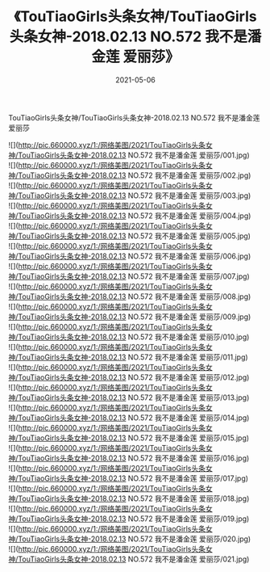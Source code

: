 ﻿---
layout: post
title:  《TouTiaoGirls头条女神/TouTiaoGirls头条女神-2018.02.13 NO.572 我不是潘金莲 爱丽莎》
date:   2021-05-06
img: http://pic.660000.xyz/1:/网络美图/2021/TouTiaoGirls头条女神/TouTiaoGirls头条女神-2018.02.13 NO.572 我不是潘金莲 爱丽莎/000.jpg
categories: [美女, 清纯, 唯美]
---

TouTiaoGirls头条女神/TouTiaoGirls头条女神-2018.02.13 NO.572 我不是潘金莲 爱丽莎

 ![](http://pic.660000.xyz/1:/网络美图/2021/TouTiaoGirls头条女神/TouTiaoGirls头条女神-2018.02.13 NO.572 我不是潘金莲 爱丽莎/001.jpg) <br>![](http://pic.660000.xyz/1:/网络美图/2021/TouTiaoGirls头条女神/TouTiaoGirls头条女神-2018.02.13 NO.572 我不是潘金莲 爱丽莎/002.jpg) <br>![](http://pic.660000.xyz/1:/网络美图/2021/TouTiaoGirls头条女神/TouTiaoGirls头条女神-2018.02.13 NO.572 我不是潘金莲 爱丽莎/003.jpg) <br>![](http://pic.660000.xyz/1:/网络美图/2021/TouTiaoGirls头条女神/TouTiaoGirls头条女神-2018.02.13 NO.572 我不是潘金莲 爱丽莎/004.jpg) <br>![](http://pic.660000.xyz/1:/网络美图/2021/TouTiaoGirls头条女神/TouTiaoGirls头条女神-2018.02.13 NO.572 我不是潘金莲 爱丽莎/005.jpg) <br>![](http://pic.660000.xyz/1:/网络美图/2021/TouTiaoGirls头条女神/TouTiaoGirls头条女神-2018.02.13 NO.572 我不是潘金莲 爱丽莎/006.jpg) <br>![](http://pic.660000.xyz/1:/网络美图/2021/TouTiaoGirls头条女神/TouTiaoGirls头条女神-2018.02.13 NO.572 我不是潘金莲 爱丽莎/007.jpg) <br>![](http://pic.660000.xyz/1:/网络美图/2021/TouTiaoGirls头条女神/TouTiaoGirls头条女神-2018.02.13 NO.572 我不是潘金莲 爱丽莎/008.jpg) <br>![](http://pic.660000.xyz/1:/网络美图/2021/TouTiaoGirls头条女神/TouTiaoGirls头条女神-2018.02.13 NO.572 我不是潘金莲 爱丽莎/009.jpg) <br>![](http://pic.660000.xyz/1:/网络美图/2021/TouTiaoGirls头条女神/TouTiaoGirls头条女神-2018.02.13 NO.572 我不是潘金莲 爱丽莎/010.jpg) <br>![](http://pic.660000.xyz/1:/网络美图/2021/TouTiaoGirls头条女神/TouTiaoGirls头条女神-2018.02.13 NO.572 我不是潘金莲 爱丽莎/011.jpg) <br>![](http://pic.660000.xyz/1:/网络美图/2021/TouTiaoGirls头条女神/TouTiaoGirls头条女神-2018.02.13 NO.572 我不是潘金莲 爱丽莎/012.jpg) <br>![](http://pic.660000.xyz/1:/网络美图/2021/TouTiaoGirls头条女神/TouTiaoGirls头条女神-2018.02.13 NO.572 我不是潘金莲 爱丽莎/013.jpg) <br>![](http://pic.660000.xyz/1:/网络美图/2021/TouTiaoGirls头条女神/TouTiaoGirls头条女神-2018.02.13 NO.572 我不是潘金莲 爱丽莎/014.jpg) <br>![](http://pic.660000.xyz/1:/网络美图/2021/TouTiaoGirls头条女神/TouTiaoGirls头条女神-2018.02.13 NO.572 我不是潘金莲 爱丽莎/015.jpg) <br>![](http://pic.660000.xyz/1:/网络美图/2021/TouTiaoGirls头条女神/TouTiaoGirls头条女神-2018.02.13 NO.572 我不是潘金莲 爱丽莎/016.jpg) <br>![](http://pic.660000.xyz/1:/网络美图/2021/TouTiaoGirls头条女神/TouTiaoGirls头条女神-2018.02.13 NO.572 我不是潘金莲 爱丽莎/017.jpg) <br>![](http://pic.660000.xyz/1:/网络美图/2021/TouTiaoGirls头条女神/TouTiaoGirls头条女神-2018.02.13 NO.572 我不是潘金莲 爱丽莎/018.jpg) <br>![](http://pic.660000.xyz/1:/网络美图/2021/TouTiaoGirls头条女神/TouTiaoGirls头条女神-2018.02.13 NO.572 我不是潘金莲 爱丽莎/019.jpg) <br>![](http://pic.660000.xyz/1:/网络美图/2021/TouTiaoGirls头条女神/TouTiaoGirls头条女神-2018.02.13 NO.572 我不是潘金莲 爱丽莎/020.jpg) <br>![](http://pic.660000.xyz/1:/网络美图/2021/TouTiaoGirls头条女神/TouTiaoGirls头条女神-2018.02.13 NO.572 我不是潘金莲 爱丽莎/021.jpg) <br>